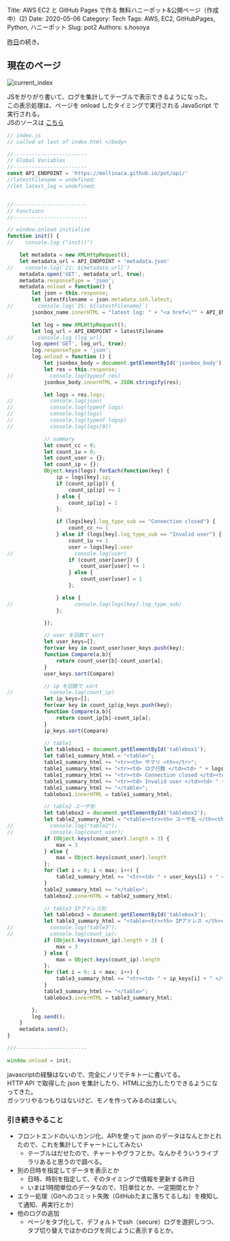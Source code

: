 Title: AWS EC2 と GitHub Pages で作る 無料ハニーポット&公開ページ（作成中）(2)
Date: 2020-05-06
Category: Tech
Tags: AWS, EC2, GitHubPages, Python, ハニーポット
Slug: pot2
Authors: s.hosoya

[昨日](https://blog.watarinohibi.tokyo/posts/2020/05/05/pot/#pot)の続き。  

## 現在のページ

![current_index](https://blog.watarinohibi.tokyo/images/20200506_pot_current_index.png "current_index")   

JSをがりがり書いて、ログを集計してテーブルで表示できるようになった。  
この表示処理は、ページを onload したタイミングで実行される JavaScript で実行される。  
JSのソースは [こちら](https://github.com/mollinaca/pot/blob/master/docs/src/js/index.js)

~~~javascript
// index.js
// called at last of index.html </body>

//------------------------
// Global Variables
//------------------------
const API_ENDPOINT = 'https://mollinaca.github.io/pot/api/'
//latestFilename = undefined;
//let latest_log = undefined;


//------------------------
// Functions
//------------------------

// window.onload initialize
function init() {
//    console.log ("init()")

    let metadata = new XMLHttpRequest();
    let metadata_url = API_ENDPOINT + 'metadata.json'
//    console.log(`21: ${metadata_url}`)
    metadata.open('GET', metadata_url, true);
    metadata.responseType = 'json';
    metadata.onload = function() {
        let json = this.response;
        let latestFilename = json.metadata.ssh.latest;
//        console.log(`25: ${latestFilename}`)
        jsonbox_name.innerHTML = "latest log: " + "<a href=\"" + API_ENDPOINT + latestFilename + "\">" + API_ENDPOINT + latestFilename + "</a>";

        let log = new XMLHttpRequest();
        let log_url = API_ENDPOINT + latestFilename
//        console.log (log_url)
        log.open('GET', log_url, true);
        log.responseType = 'json';
        log.onload = function () {
            let jsonbox_body = document.getElementById('jsonbox_body');
            let res = this.response;
//            console.log(typeof res)
            jsonbox_body.innerHTML = JSON.stringify(res);

            let logs = res.logs;
//            console.log(json)
//            console.log(typeof logs)
//            console.log(logs)
//            console.log(typeof logsp)
//            console.log(logs[0])

            // summary
            let count_cc = 0;
            let count_iu = 0;
            let count_user = {};
            let count_ip = {};
            Object.keys(logs).forEach(function(key) {
                ip = logs[key].ip;
                if (count_ip[ip]) {
                    count_ip[ip] += 1
                } else {
                    count_ip[ip] = 1
                };

                if (logs[key].log_type_sub == "Connection closed") {
                    count_cc += 1
                } else if (logs[key].log_type_sub == "Invalid user") {
                    count_iu += 1
                    user = logs[key].user
//                    console.log(user)
                    if (count_user[user]) {
                        count_user[user] += 1
                    } else {
                        count_user[user] = 1
                    };

                } else {
//                    console.log(logs[key].log_type_sub)
                };

            });

            // user を回数で sort
            let user_keys=[];
            for(var key in count_user)user_keys.push(key);
            function Compare(a,b){
                return count_user[b]-count_user[a];
            }
            user_keys.sort(Compare)

            // ip を回数で sort
//            console.log(count_ip)
            let ip_keys=[];
            for(var key in count_ip)ip_keys.push(key);
            function Compare(a,b){
                return count_ip[b]-count_ip[a];
            }
            ip_keys.sort(Compare)

            // table1
            let tablebox1 = document.getElementById('tablebox1');
            let table1_summary_html = "<table>";
            table1_summary_html += "<tr><th> サマリ <th></tr>";
            table1_summary_html += "<tr><td> ログ行数 </td><td> " + logs.length + "</td></tr>";
            table1_summary_html += "<tr><td> Connection closed </td><td> " + count_cc + "</td></tr>";
            table1_summary_html += "<tr><td> Invalid user </td><td> " + count_iu + "</td></tr>";
            table1_summary_html += "</table>";
            tablebox1.innerHTML = table1_summary_html;

            // table2 ユーザ別
            let tablebox2 = document.getElementById('tablebox2');
            let table2_summary_html = "<table><tr><th> ユーザ名 </th><th> 試行回数 </th></tr>";
//            console.log("table2");
//            console.log(count_user);
            if (Object.keys(count_user).length > 3) {
                max = 3
            } else {
                max = Object.keys(count_user).length
            };
            for (let i = 0; i < max; i++) {
                table2_summary_html += "<tr><td> " + user_keys[i] + " </td><td> " + count_user[user_keys[i]] + " </td></tr>";
            }
            table2_summary_html += "</table>";
            tablebox2.innerHTML = table2_summary_html;

            // table3 IPアドレス別
            let tablebox3 = document.getElementById('tablebox3');
            let table3_summary_html = "<table><tr><th> IPアドレス </th><th> 試行回数 </th></tr>";
//            console.log("table3");
//            console.log(count_ip);
            if (Object.keys(count_ip).length > 3) {
                max = 3
            } else {
                max = Object.keys(count_ip).length
            };
            for (let i = 0; i < max; i++) {
                table3_summary_html += "<tr><td> " + ip_keys[i] + " </td><td> " + count_ip[ip_keys[i]] + " </td></tr>";
            }
            table3_summary_html += "</table>";
            tablebox3.innerHTML = table3_summary_html;

        };
        log.send();
    }
    metadata.send();
}

///-----------------------

window.onload = init;
~~~

javascriptの経験はないので、完全にノリでテキトーに書いてる。  
HTTP API で取得した json を集計したり、HTMLに出力したりできるようになってきた。  
ガッツリやるつもりはないけど、モノを作ってみるのは楽しい。

### 引き続きやること

* フロントエンドのいいカンジ化、APIを使って json のデータはなんとかとれたので、これを集計してチャートにしてみたい  
    * テーブルはだせたので、チャートやグラフとか。なんかそういうライブラリあると思うので調べる。
* 別の日時を指定してデータを表示とか  
    * 日時、時刻を指定して、そのタイミングで情報を更新する昨日
    * いまは1時間単位のデータなので、1日単位とか、一定期間とか？
* エラー処理（Gitへのコミット失敗（GitHubたまに落ちてるしね）を検知して通知、再実行とか）  
* 他のログの追加
    * ページをタブ化して、デフォルトでssh（secure）ログを選択しつつ、タブ切り替えでほかのログを同じように表示するとか。

